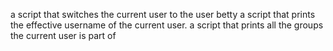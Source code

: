 a script that switches the current user to the user betty
a script that prints the effective username of the current user.
 a script that prints all the groups the current user is part of

